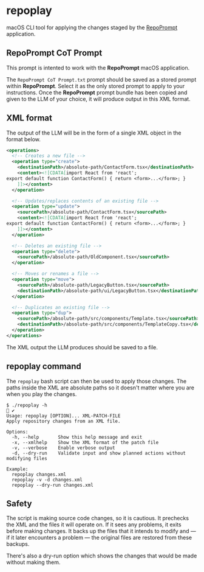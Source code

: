# repoplay
macOS CLI tool for applying the changes staged by the [RepoPrompt](https://repoprompt.com/) application.

## RepoPrompt CoT Prompt
This prompt is intented to work with the **RepoPrompt** macOS application.

The `RepoPrompt CoT Prompt.txt` prompt should be saved as a stored prompt within **RepoPrompt**. Select it as the only stored prompt to apply to your instructions. Once the **RepoPrompt** prompt bundle has been copied and given to the LLM of your choice, it will produce output in this XML format.

## XML format
The output of the LLM will be in the form of a single XML object in the format below.

```xml
<operations>
  <!-- Creates a new file -->
  <operation type="create">
    <destinationPath>/absolute-path/ContactForm.tsx</destinationPath>
    <content><![CDATA[import React from 'react';
export default function ContactForm() { return <form>...</form>; }
    ]]></content>
  </operation>

  <!-- Updates/replaces contents of an existing file -->
  <operation type="update">
    <sourcePath>/absolute-path/ContactForm.tsx</sourcePath>
    <content><![CDATA[import React from 'react';
export default function ContactForm() { return <form>...</form>; }
    ]]></content>
  </operation>

  <!-- Deletes an existing file -->
  <operation type="delete">
    <sourcePath>/absolute-path/OldComponent.tsx</sourcePath>
  </operation>

  <!-- Moves or renames a file -->
  <operation type="move">
    <sourcePath>/absolute-path/LegacyButton.tsx</sourcePath>
    <destinationPath>/absolute-path/ui/LegacyButton.tsx</destinationPath>
  </operation>

  <!-- Duplicates an existing file -->
  <operation type="dup">
    <sourcePath>/absolute-path/src/components/Template.tsx</sourcePath>
    <destinationPath>/absolute-path/src/components/TemplateCopy.tsx</destinationPath>
  </operation>
</operations>
```

The XML output the LLM produces should be saved to a file.

## repoplay command

The `repoplay` bash script can then be used to apply those changes. The paths inside the XML are absolute paths so it doesn't matter where you are when you play the changes.

```
$ ./repoplay -h                                                                                             ✔
Usage: repoplay [OPTION]... XML-PATCH-FILE
Apply repository changes from an XML file.

Options:
  -h, --help       Show this help message and exit
  -x, --xmlhelp    Show the XML format of the patch file
  -v, --verbose    Enable verbose output
  -d, --dry-run    Validate input and show planned actions without modifying files

Example:
  repoplay changes.xml
  repoplay -v -d changes.xml
  repoplay --dry-run changes.xml
```

## Safety

The script is making source code changes, so it is cautious. It prechecks the XML and the files it will operate on. If it sees any problems, it exits before making changes. It backs up the files that it intends to modify and — if it later encounters a problem — the original files are restored from these backups.

There's also a dry-run option which shows the changes that would be made without making them.
